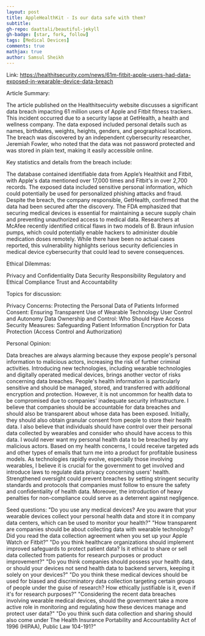 ```yaml
---
layout: post
title: AppleHealthKit - Is our data safe with them?
subtitle:
gh-repo: daattali/beautiful-jekyll
gh-badge: [star, fork, follow]
tags: [Medical Devices]
comments: true
mathjax: true
author: Samsul Sheikh
---
```


Link: https://healthitsecurity.com/news/61m-fitbit-apple-users-had-data-exposed-in-wearable-device-data-breach	


Article Summary:

The article published on the Healthitsecuirty website discusses a significant data breach impacting 61 million users of Apple and Fitbit fitness trackers. This incident occurred due to a security lapse at GetHealth, a health and wellness company. The data exposed included personal details such as names, birthdates, weights, heights, genders, and geographical locations. The breach was discovered by an independent cybersecurity researcher, Jeremiah Fowler, who noted that the data was not password protected and was stored in plain text, making it easily accessible online.


Key statistics and details from the breach include:

The database contained identifiable data from Apple’s Healthkit and Fitbit, with Apple's data mentioned over 17,000 times and Fitbit's in over 2,700 records.
The exposed data included sensitive personal information, which could potentially be used for personalized phishing attacks and fraud.
Despite the breach, the company responsible, GetHealth, confirmed that the data had been secured after the discovery.
The FDA emphasized that securing medical devices is essential for maintaining a secure supply chain and preventing unauthorized access to medical data.
Researchers at McAfee recently identified critical flaws in two models of B. Braun infusion pumps, which could potentially enable hackers to administer double medication doses remotely. While there have been no actual cases reported, this vulnerability highlights serious security deficiencies in medical device cybersecurity that could lead to severe consequences.


Ethical Dilemmas: 

Privacy and Confidentiality
Data Security Responsibility
Regulatory and Ethical Compliance
Trust and Accountability


Topics for discussion:

Privacy Concerns: Protecting the Personal Data of Patients
Informed Consent: Ensuring Transparent Use of Wearable Technology
User Control and Autonomy
Data Ownership and Control: Who Should Have Access
Security Measures: Safeguarding Patient Information
Encryption for Data Protection (Access Control and Authorization)


Personal Opinion:

Data breaches are always alarming because they expose people's personal information to malicious actors, increasing the risk of further criminal activities. Introducing new technologies, including wearable technologies and digitally operated medical devices, brings another vector of risks concerning data breaches. People's health information is particularly sensitive and should be managed, stored, and transferred with additional encryption and protection. However, it is not uncommon for health data to be compromised due to companies' inadequate security infrastructure. I believe that companies should be accountable for data breaches and should also be transparent about whose data has been exposed. Initially, they should also obtain granular consent from people to store their health data. I also believe that individuals should have control over their personal data collected by wearables and consider who should have access to this data. I would never want my personal health data to be breached by any malicious actors. Based on my health concerns, I could receive targeted ads and other types of emails that turn me into a product for profitable business models. As technologies rapidly evolve, especially those involving wearables, I believe it is crucial for the government to get involved and introduce laws to regulate data privacy concerning users' health. Strengthened oversight could prevent breaches by setting stringent security standards and protocols that companies must follow to ensure the safety and confidentiality of health data. Moreover, the introduction of heavy penalties for non-compliance could serve as a deterrent against negligence.

Seed questions: 
"Do you use any medical devices? Are you aware that your wearable devices collect your personal health data and store it in company data centers, which can be used to monitor your health?"
"How transparent are companies should be about collecting data with wearable technology? Did you read the data collection agreement when you set up your Apple Watch or Fitbit?"
"Do you think healthcare organizations should implement improved safeguards to protect patient data? Is it ethical to share or sell data collected from patients for research purposes or product improvement?"
"Do you think companies should possess your health data, or should your devices not send health data to backend servers, keeping it solely on your devices?"
"Do you think these medical devices should be used for biased and discriminatory data collection targeting certain groups of people under the guise of research? How ethically justifiable is it, even if it's for research purposes?"
"Considering the recent data breaches involving wearable medical devices, should the government take a more active role in monitoring and regulating how these devices manage and protect user data?"
"Do you think such data collection and sharing should also come under The Health Insurance Portability and Accountability Act of 1996 (HIPAA), Public Law 104-191?"
